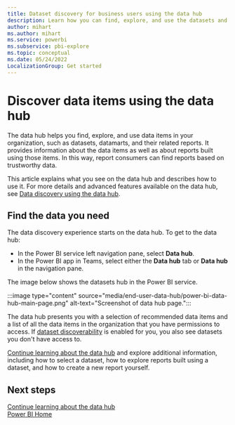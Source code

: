 ```yaml
---
title: Dataset discovery for business users using the data hub
description: Learn how you can find, explore, and use the datasets and datamarts and their related reports in your organization.
author: mihart
ms.author: mihart
ms.service: powerbi
ms.subservice: pbi-explore
ms.topic: conceptual
ms.date: 05/24/2022
LocalizationGroup: Get started
---
```

# Discover data items using the data hub

The data hub helps you find, explore, and use data items in your organization, such as datasets, datamarts, and their related reports. It provides information about the data items as well as about reports built using those items. In this way, report consumers can find reports based on trustworthy data.

This article explains what you see on the data hub and describes how to use it. For more details and advanced features available on the data hub, see [Data discovery using the data hub](../connect-data/service-data-hub.md).  


## Find the data you need

The data discovery experience starts on the data hub. To get to the data hub:
* In the Power BI service left navigation pane, select **Data hub**.
* In the Power BI app in Teams, select either the **Data hub** tab or **Data hub** in the navigation pane.

The image below shows the datasets hub in the Power BI service.

:::image type="content" source="media/end-user-data-hub/power-bi-data-hub-main-page.png" alt-text="Screenshot of data hub page.":::

The data hub presents you with a selection of recommended data items and a list of all the data items in the organization that you have permissions to access. If [dataset discoverability](../collaborate-share/service-discovery.md) is enabled for you, you also see datasets you don't have access to.

[Continue learning about the data hub](../connect-data/service-data-hub.md) and explore additional information, including how to select a dataset, how to explore reports built using a dataset, and how to create a new report yourself. 
  
## Next steps
[Continue learning about the data hub](../connect-data/service-data-hub.md)    
[Power BI Home](end-user-home.md)
